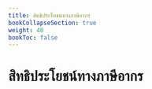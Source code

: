 ```yaml
---
title: สิทธิประโยชน์ทางภาษีอากร
bookCollapseSection: true
weight: 40
bookToc: false
---
```

สิทธิประโยชน์ทางภาษีอากร
===
